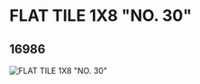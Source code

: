 # FLAT TILE 1X8 "NO. 30"
## 16986
![FLAT TILE 1X8 "NO. 30"](https://lc-www-live-s.legocdn.com/media/bricks/5/2/6064767.jpg)